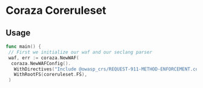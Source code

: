 # Coraza Coreruleset

## Usage

```go
func main() {
 // First we initialize our waf and our seclang parser
 waf, err := coraza.NewWAF(
  coraza.NewWAFConfig().
   WithDirectives("Include @owasp_crs/REQUEST-911-METHOD-ENFORCEMENT.conf").
   WithRootFS(coreruleset.FS),
 )
```
